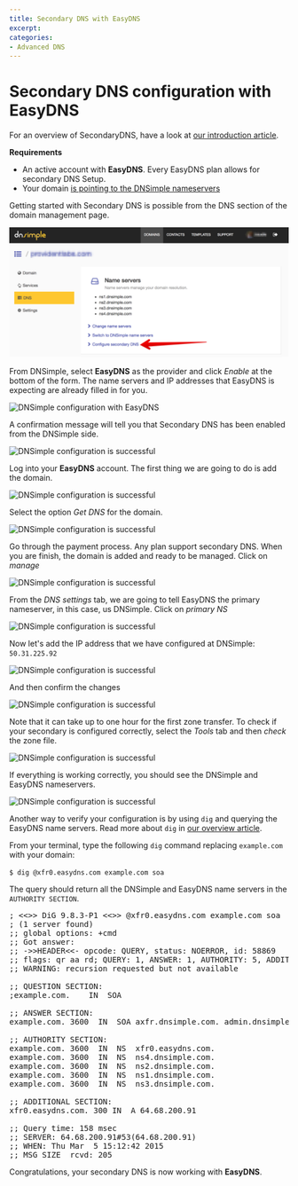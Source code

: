 ```yaml
---
title: Secondary DNS with EasyDNS
excerpt:
categories:
- Advanced DNS
---
```


# Secondary DNS configuration with EasyDNS

For an overview of SecondaryDNS, have a look at [our introduction article](/articles/secondary-dns/).

**Requirements**

* An active account with **EasyDNS**. Every EasyDNS plan allows for secondary DNS Setup.
* Your domain [is pointing to the DNSimple nameservers](/articles/pointing-domain-to-dnsimple/)

Getting started with Secondary DNS is possible from the DNS section of the domain management page.

![DNS management page](/files/setup-secondary-dns.jpg)

From DNSimple, select **EasyDNS** as the provider and click *Enable* at the bottom of the form. The name servers and IP addresses that EasyDNS is expecting are already filled in for you.

![DNSimple configuration with EasyDNS](/files/easy-dns-enabling.png)

A confirmation message will tell you that Secondary DNS has been enabled from the DNSimple side.

![DNSimple configuration is successful](/files/secondary-dns-confirmation-message.png)

Log into your **EasyDNS** account. The first thing we are going to do is add the domain.

![DNSimple configuration is successful](/files/easy-dns-add-domain.png)

Select the option *Get DNS* for the domain.

![DNSimple configuration is successful](/files/easy-dns-get-dns.png)

Go through the payment process. Any plan support secondary DNS. When you are finish, the domain is added and ready to be managed. Click on *manage*

![DNSimple configuration is successful](/files/easy-dns-ready-to-configure.png)

From the *DNS settings* tab, we are going to tell EasyDNS the primary nameserver, in this case, us DNSimple. Click on *primary NS*

![DNSimple configuration is successful](/files/easy-dns-domain-admin.png)

Now let's add the IP address that we have configured at DNSimple: `50.31.225.92`

![DNSimple configuration is successful](/files/easy-dns-adding-dnsimple-ip.png)

And then confirm the changes

![DNSimple configuration is successful](/files/easy-dns-confirm.png)

Note that it can take up to one hour for the first zone transfer. To check if your secondary is configured correctly, select the *Tools* tab and then *check* the zone file.

![DNSimple configuration is successful](/files/easy-dns-tools.png)

If everything is working correctly, you should see the DNSimple and EasyDNS nameservers.

![DNSimple configuration is successful](/files/easy-dns-secondary-zone.png)

Another way to verify your configuration is by using `dig` and querying the EasyDNS name servers. Read more about `dig` in [our overview article](https://newsletter.dnsimple.com/how-to-dig/).

From your terminal, type the following `dig` command replacing `example.com` with your domain:

`$ dig @xfr0.easydns.com example.com soa`

The query should return all the DNSimple and EasyDNS name servers in the `AUTHORITY SECTION`.

<pre>
; <<>> DiG 9.8.3-P1 <<>> @xfr0.easydns.com example.com soa
; (1 server found)
;; global options: +cmd
;; Got answer:
;; ->>HEADER<<- opcode: QUERY, status: NOERROR, id: 58869
;; flags: qr aa rd; QUERY: 1, ANSWER: 1, AUTHORITY: 5, ADDITIONAL: 1
;; WARNING: recursion requested but not available

;; QUESTION SECTION:
;example.com.    IN  SOA

;; ANSWER SECTION:
example.com. 3600  IN  SOA axfr.dnsimple.com. admin.dnsimple.com. 1425558979 86400 7200 604800 300

;; AUTHORITY SECTION:
example.com. 3600  IN  NS  xfr0.easydns.com.
example.com. 3600  IN  NS  ns4.dnsimple.com.
example.com. 3600  IN  NS  ns2.dnsimple.com.
example.com. 3600  IN  NS  ns1.dnsimple.com.
example.com. 3600  IN  NS  ns3.dnsimple.com.

;; ADDITIONAL SECTION:
xfr0.easydns.com. 300 IN  A 64.68.200.91

;; Query time: 158 msec
;; SERVER: 64.68.200.91#53(64.68.200.91)
;; WHEN: Thu Mar  5 15:12:42 2015
;; MSG SIZE  rcvd: 205
</pre>

Congratulations, your secondary DNS is now working with **EasyDNS**.
